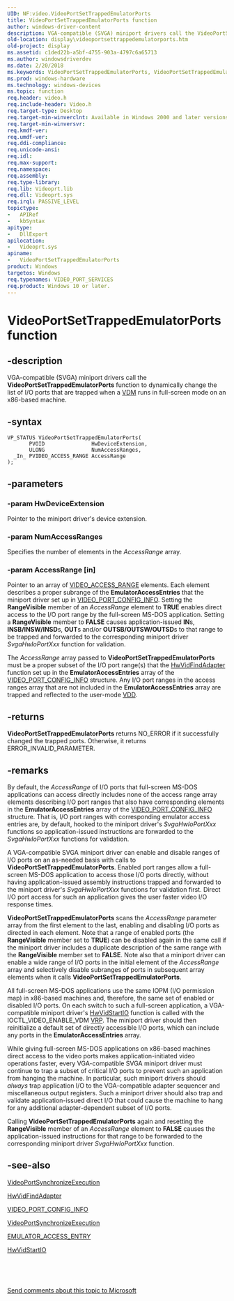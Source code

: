 ```yaml
---
UID: NF:video.VideoPortSetTrappedEmulatorPorts
title: VideoPortSetTrappedEmulatorPorts function
author: windows-driver-content
description: VGA-compatible (SVGA) miniport drivers call the VideoPortSetTrappedEmulatorPorts function to dynamically change the list of I/O ports that are trapped when a VDM runs in full-screen mode on an x86-based machine.
old-location: display\videoportsettrappedemulatorports.htm
old-project: display
ms.assetid: c1ded22b-a5bf-4755-903a-4797c6a65713
ms.author: windowsdriverdev
ms.date: 2/20/2018
ms.keywords: VideoPortSetTrappedEmulatorPorts, VideoPortSetTrappedEmulatorPorts function [Display Devices], video/VideoPortSetTrappedEmulatorPorts, display.videoportsettrappedemulatorports, VideoPort_Functions_2283311e-a325-433b-9fff-be20e9c0e092.xml
ms.prod: windows-hardware
ms.technology: windows-devices
ms.topic: function
req.header: video.h
req.include-header: Video.h
req.target-type: Desktop
req.target-min-winverclnt: Available in Windows 2000 and later versions of the Windows operating systems.
req.target-min-winversvr: 
req.kmdf-ver: 
req.umdf-ver: 
req.ddi-compliance: 
req.unicode-ansi: 
req.idl: 
req.max-support: 
req.namespace: 
req.assembly: 
req.type-library: 
req.lib: Videoprt.lib
req.dll: Videoprt.sys
req.irql: PASSIVE_LEVEL
topictype:
-	APIRef
-	kbSyntax
apitype:
-	DllExport
apilocation:
-	Videoprt.sys
apiname:
-	VideoPortSetTrappedEmulatorPorts
product: Windows
targetos: Windows
req.typenames: VIDEO_PORT_SERVICES
req.product: Windows 10 or later.
---
```


# VideoPortSetTrappedEmulatorPorts function


## -description


VGA-compatible (SVGA) miniport drivers call the <b>VideoPortSetTrappedEmulatorPorts</b> function to dynamically change the list of I/O ports that are trapped when a <a href="https://msdn.microsoft.com/a1de1905-09f3-4689-ace9-06690a1f930a">VDM</a> runs in full-screen mode on an x86-based machine.


## -syntax


````
VP_STATUS VideoPortSetTrappedEmulatorPorts(
       PVOID               HwDeviceExtension,
       ULONG               NumAccessRanges,
  _In_ PVIDEO_ACCESS_RANGE AccessRange
);
````


## -parameters




### -param HwDeviceExtension

Pointer to the miniport driver's device extension.


### -param NumAccessRanges

Specifies the number of elements in the <i>AccessRange</i> array.


### -param AccessRange [in]

Pointer to an array of <a href="..\video\ns-video-_video_access_range.md">VIDEO_ACCESS_RANGE</a> elements. Each element describes a proper subrange of the <b>EmulatorAccessEntries</b> that the miniport driver set up in <a href="..\video\ns-video-_video_port_config_info.md">VIDEO_PORT_CONFIG_INFO</a>. Setting the <b>RangeVisible</b> member of an <i>AccessRange</i> element to <b>TRUE</b> enables direct access to the I/O port range by the full-screen MS-DOS application. Setting a <b>RangeVisible</b> member to <b>FALSE</b> causes application-issued <b>IN</b>s, <b>INSB/INSW/INSD</b>s, <b>OUT</b>s and/or <b>OUTSB/OUTSW/OUTSD</b>s to that range to be trapped and forwarded to the corresponding miniport driver <i>SvgaHwIoPortXxx</i> function for validation.

The <i>AccessRange</i> array passed to <b>VideoPortSetTrappedEmulatorPorts</b> must be a proper subset of the I/O port range(s) that the <a href="..\video\nc-video-pvideo_hw_find_adapter.md">HwVidFindAdapter</a> function set up in the <b>EmulatorAccessEntries</b> array of the <a href="..\video\ns-video-_video_port_config_info.md">VIDEO_PORT_CONFIG_INFO</a> structure. Any I/O port ranges in the access ranges array that are not included in the <b>EmulatorAccessEntries</b> array are trapped and reflected to the user-mode <a href="https://msdn.microsoft.com/a1de1905-09f3-4689-ace9-06690a1f930a">VDD</a>.


## -returns



<b>VideoPortSetTrappedEmulatorPorts</b> returns NO_ERROR if it successfully changed the trapped ports. Otherwise, it returns ERROR_INVALID_PARAMETER.




## -remarks



By default, the <i>AccessRange</i> of I/O ports that full-screen MS-DOS applications can access directly includes none of the access range array elements describing I/O port ranges that also have corresponding elements in the <b>EmulatorAccessEntries</b> array of the <a href="..\video\ns-video-_video_port_config_info.md">VIDEO_PORT_CONFIG_INFO</a> structure. That is, I/O port ranges with corresponding emulator access entries are, by default, hooked to the miniport driver's <i>SvgaHwIoPortXxx</i> functions so application-issued instructions are forwarded to the <i>SvgaHwIoPortXxx</i> functions for validation.

A VGA-compatible SVGA miniport driver can enable and disable ranges of I/O ports on an as-needed basis with calls to <b>VideoPortSetTrappedEmulatorPorts</b>. Enabled port ranges allow a full-screen MS-DOS application to access those I/O ports directly, without having application-issued assembly instructions trapped and forwarded to the miniport driver's <i>SvgaHwIoPortXxx</i> functions for validation first. Direct I/O port access for such an application gives the user faster video I/O response times.

<b>VideoPortSetTrappedEmulatorPorts</b> scans the <i>AccessRange</i> parameter array from the first element to the last, enabling and disabling I/O ports as directed in each element. Note that a range of enabled ports (the <b>RangeVisible</b> member set to <b>TRUE</b>) can be disabled again in the same call if the miniport driver includes a duplicate description of the same range with the <b>RangeVisible</b> member set to <b>FALSE</b>. Note also that a miniport driver can enable a wide range of I/O ports in the initial element of the <i>AccessRange</i> array and selectively disable subranges of ports in subsequent array elements when it calls <b>VideoPortSetTrappedEmulatorPorts</b>.

All full-screen MS-DOS applications use the same IOPM (I/O permission map) in x86-based machines and, therefore, the same set of enabled or disabled I/O ports. On each switch to such a full-screen application, a VGA-compatible miniport driver's <a href="..\video\nc-video-pvideo_hw_start_io.md">HwVidStartIO</a> function is called with the IOCTL_VIDEO_ENABLE_VDM <a href="https://msdn.microsoft.com/a1de1905-09f3-4689-ace9-06690a1f930a">VRP</a>. The miniport driver should then reinitialize a default set of directly accessible I/O ports, which can include any ports in the <b>EmulatorAccessEntries</b> array.

While giving full-screen MS-DOS applications on x86-based machines direct access to the video ports makes application-initiated video operations faster, every VGA-compatible SVGA miniport driver must continue to trap a subset of critical I/O ports to prevent such an application from hanging the machine. In particular, such miniport drivers should <i>always</i> trap application I/O to the VGA-compatible adapter sequencer and miscellaneous output registers. Such a miniport driver should also trap and validate application-issued direct I/O that could cause the machine to hang for any additional adapter-dependent subset of I/O ports.

Calling <b>VideoPortSetTrappedEmulatorPorts</b> again and resetting the <b>RangeVisible</b> member of an <i>AccessRange</i> element to <b>FALSE</b> causes the application-issued instructions for that range to be forwarded to the corresponding miniport driver <i>SvgaHwIoPortXxx</i> function. 




## -see-also

<a href="..\video\nf-video-videoportsynchronizeexecution.md">VideoPortSynchronizeExecution</a>



<a href="..\video\nc-video-pvideo_hw_find_adapter.md">HwVidFindAdapter</a>



<a href="..\video\ns-video-_video_port_config_info.md">VIDEO_PORT_CONFIG_INFO</a>



<a href="..\video\nf-video-videoportsynchronizeexecution.md">VideoPortSynchronizeExecution</a>



<a href="..\miniport\ns-miniport-_emulator_access_entry.md">EMULATOR_ACCESS_ENTRY</a>



<a href="..\video\nc-video-pvideo_hw_start_io.md">HwVidStartIO</a>



 

 

<a href="mailto:wsddocfb@microsoft.com?subject=Documentation%20feedback [display\display]:%20VideoPortSetTrappedEmulatorPorts function%20 RELEASE:%20(2/20/2018)&amp;body=%0A%0APRIVACY STATEMENT%0A%0AWe use your feedback to improve the documentation. We don't use your email address for any other purpose, and we'll remove your email address from our system after the issue that you're reporting is fixed. While we're working to fix this issue, we might send you an email message to ask for more info. Later, we might also send you an email message to let you know that we've addressed your feedback.%0A%0AFor more info about Microsoft's privacy policy, see http://privacy.microsoft.com/en-us/default.aspx." title="Send comments about this topic to Microsoft">Send comments about this topic to Microsoft</a>

